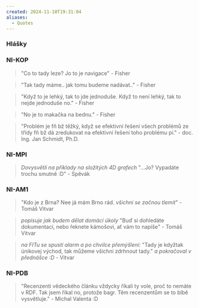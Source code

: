 ```yaml
---
created: 2024-11-10T19:31:04
aliases:
  - Quotes
---
```


### Hlášky

### NI-KOP
> "Co to tady leze? Jo to je navigace" - Fisher

> "Tak tady máme.. jak tomu budeme nadávat.." - Fisher

> "Když to je lehký, tak to jde jednoduše. Když to není lehký, tak to nejde jednoduše no." - Fisher

> "No je to makačka na bednu." - Fisher

> "Problém je fň bž těžký, když se efektivní řešení všech problémů ze třídy fň bž dá zredukovat na efektivní řešení toho problému pí." - doc. Ing. Jan Schmidt, Ph.D.

### NI-MPI
> *Dovysvětlí na příklady na složitých 4D grafech* "...Jo? Vypadáte trochu smutně :D" - Spěvák

### NI-AM1
> "Kdo je z Brna? Nee já mám Brno rád. *všichni se začnou tlemit*" - Tomáš Vitvar

> *popisuje jak budem dělat domácí úkoly* "Buď si dohledáte dokumentaci, nebo řeknete kámošovi, ať vám to napíše" - Tomáš Vitvar

> *na FITu se spustí alarm a po chvilce přemýšlení:* "Tady je kdyžtak únikovej východ, tak můžeme všichni zdrhnout tady." *a pokračoval v přednášce :D* - Vitvar


### NI-PDB
> "Recenzenti vědeckého článku vždycky říkali ty vole, proč to nemáte v RDF. Tak jsem říkal no, protože bagr. Těm recenzentům se to blbě vysvětluje." - Michal Valenta :D
